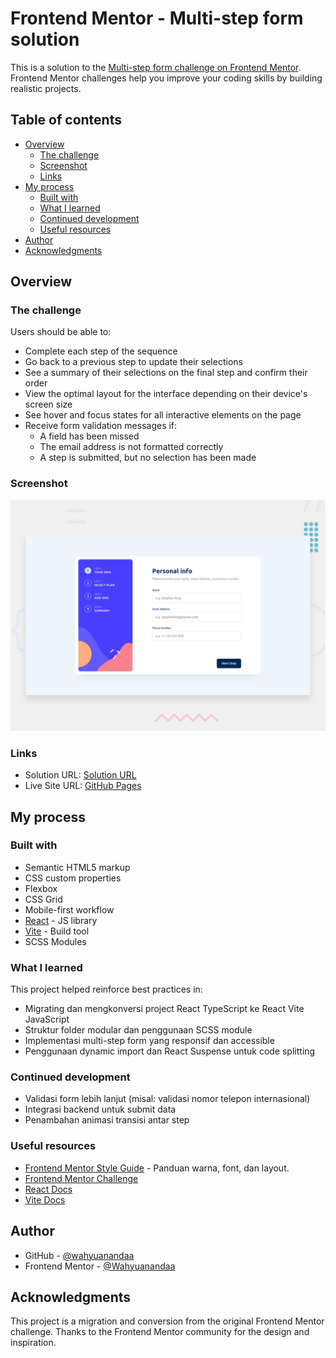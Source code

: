 # Frontend Mentor - Multi-step form solution

This is a solution to the [Multi-step form challenge on Frontend Mentor](https://www.frontendmentor.io/challenges/multistep-form-YVAnSdqQBJ). Frontend Mentor challenges help you improve your coding skills by building realistic projects.

## Table of contents

- [Overview](#overview)
  - [The challenge](#the-challenge)
  - [Screenshot](#screenshot)
  - [Links](#links)
- [My process](#my-process)
  - [Built with](#built-with)
  - [What I learned](#what-i-learned)
  - [Continued development](#continued-development)
  - [Useful resources](#useful-resources)
- [Author](#author)
- [Acknowledgments](#acknowledgments)

## Overview

### The challenge

Users should be able to:

- Complete each step of the sequence
- Go back to a previous step to update their selections
- See a summary of their selections on the final step and confirm their order
- View the optimal layout for the interface depending on their device's screen size
- See hover and focus states for all interactive elements on the page
- Receive form validation messages if:
  - A field has been missed
  - The email address is not formatted correctly
  - A step is submitted, but no selection has been made

### Screenshot

![Preview](./preview.jpg)

### Links

- Solution URL: [Solution URL](https://github.com/wahyuanandaa/multi-step-form/)
- Live Site URL: [GitHub Pages](https://wahyuanandaa.github.io/multi-step-form/)

## My process

### Built with

- Semantic HTML5 markup
- CSS custom properties
- Flexbox
- CSS Grid
- Mobile-first workflow
- [React](https://reactjs.org/) - JS library
- [Vite](https://vitejs.dev/) - Build tool
- SCSS Modules

### What I learned

This project helped reinforce best practices in:

- Migrating dan mengkonversi project React TypeScript ke React Vite JavaScript
- Struktur folder modular dan penggunaan SCSS module
- Implementasi multi-step form yang responsif dan accessible
- Penggunaan dynamic import dan React Suspense untuk code splitting

### Continued development

- Validasi form lebih lanjut (misal: validasi nomor telepon internasional)
- Integrasi backend untuk submit data
- Penambahan animasi transisi antar step

### Useful resources

- [Frontend Mentor Style Guide](./style-guide.md) - Panduan warna, font, dan layout.
- [Frontend Mentor Challenge](https://www.frontendmentor.io/challenges/multistep-form-YVAnSdqQBJ)
- [React Docs](https://reactjs.org/)
- [Vite Docs](https://vitejs.dev/)

## Author

- GitHub - [@wahyuanandaa](https://github.com/wahyuanandaa)
- Frontend Mentor - [@Wahyuanandaa](https://www.frontendmentor.io/profile/@Wahyuanandaa)

## Acknowledgments

This project is a migration and conversion from the original Frontend Mentor challenge. Thanks to the Frontend Mentor community for the design and inspiration.
